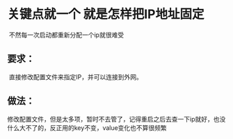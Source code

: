 # 关键点就一个 就是怎样把IP地址固定

​		不然每一次启动都重新分配一个ip就很难受

## 	要求：

​	直接修改配置文件来指定IP，并可以连接到外网。

## 	做法：

​		修改配置文件，但是太多项，暂时不去管了，记得重启之后去查一下ip就好，也没什么大不了的，反正用的key不变，value变化也不算很频繁